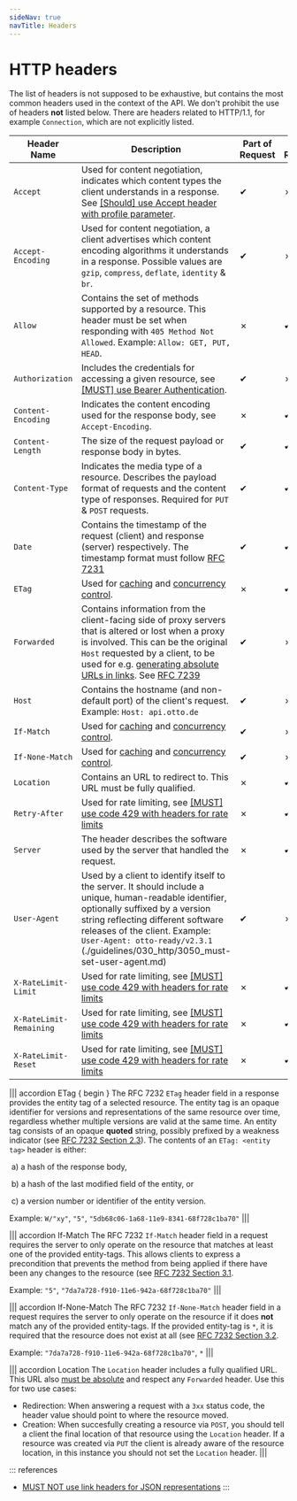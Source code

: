 ```yaml
---
sideNav: true
navTitle: Headers
---
```


# HTTP headers

The list of headers is not supposed to be exhaustive, but contains the most common headers used in the context of the API. We don't prohibit the use of headers **not** listed below. There are headers related to HTTP/1.1, for example `Connection`, which are not explicitly listed.

| Header Name             | Description                                                                                                                                                                                                                                                                                                                                                       | Part of Request | Part of Response |
| ----------------------- | ----------------------------------------------------------------------------------------------------------------------------------------------------------------------------------------------------------------------------------------------------------------------------------------------------------------------------------------------------------------- | --------------- | ---------------- |
| `Accept`                | Used for content negotiation, indicates which content types the client understands in a response. See [[Should] use Accept header with profile parameter](./guidelines/060_versioning/1040_should-use-accept-header-with-profile-parameter.md).                                                                                                                   | ✔               | ✗                |
| `Accept-Encoding`       | Used for content negotiation, a client advertises which content encoding algorithms it understands in a response. Possible values are `gzip`, `compress`, `deflate`, `identity` & `br`.                                                                                                                                                                           | ✔               | ✗                |
| `Allow`                 | Contains the set of methods supported by a resource. This header must be set when responding with `405 Method Not Allowed`. Example: `Allow: GET, PUT, HEAD`.                                                                                                                                                                                                     | ✗               | ✔                |
| `Authorization`         | Includes the credentials for accessing a given resource, see [[MUST] use Bearer Authentication](./guidelines/020_authorization/1060_must-use-bearer-authentication.md).                                                                                                                                                                                                | ✔               | ✗                |
| `Content-Encoding`      | Indicates the content encoding used for the response body, see `Accept-Encoding`.                                                                                                                                                                                                                                                                                 | ✗               | ✔                |
| `Content-Length`        | The size of the request payload or response body in bytes.                                                                                                                                                                                                                                                                                                        | ✔               | ✔                |
| `Content-Type`          | Indicates the media type of a resource. Describes the payload format of requests and the content type of responses. Required for `PUT` & `POST` requests.                                                                                                                                                                                                         | ✔               | ✔                |
| `Date`                  | Contains the timestamp of the request (client) and response (server) respectively. The timestamp format must follow [RFC 7231](https://tools.ietf.org/html/rfc7231#section-7.1.1.1)                                                                                                                                                                               | ✔               | ✔                |
| `ETag`                  | Used for [caching](/guidelines/030_http/5010_may-use-etag-header-for-caching-resources.md) and [concurrency control](5020_should-use-etag-together-with-if-match-if-none-match-header-for-concurrrency-control.md).                                                                                                                                               | ✗               | ✔                |
| `Forwarded`             | Contains information from the client-facing side of proxy servers that is altered or lost when a proxy is involved. This can be the original `Host` requested by a client, to be used for e.g. [generating absolute URLs in links](/guidelines/020_guidelines/050_hypermedia/2010_must-use-absolute-urls.md). See [RFC 7239](https://tools.ietf.org/html/rfc7239) | ✔               | ✗                |
| `Host`                  | Contains the hostname (and non-default port) of the client's request. Example: `Host: api.otto.de`                                                                                                                                                                                                                                                                | ✔               | ✗                |
| `If-Match`              | Used for [caching](/guidelines/030_http/5010_may-use-etag-header-for-caching-resources.md) and [concurrency control](5020_should-use-etag-together-with-if-match-if-none-match-header-for-concurrrency-control.md).                                                                                                                                               | ✔               | ✗                |
| `If-None-Match`         | Used for [caching](/guidelines/030_http/5010_may-use-etag-header-for-caching-resources.md) and [concurrency control](5020_should-use-etag-together-with-if-match-if-none-match-header-for-concurrrency-control.md).                                                                                                                                               | ✔               | ✗                |
| `Location`              | Contains an URL to redirect to. This URL must be fully qualified.                                                                                                                                                                                                                                                                                                 | ✗               | ✔                |
| `Retry-After`           | Used for rate limiting, see [[MUST] use code 429 with headers for rate limits](./guidelines/030_http/3040_must-use-code-429-with-headers-for-rate-limits.md)                                                                                                                                                                                                      | ✗               | ✔                |
| `Server`                | The header describes the software used by the server that handled the request.                                                                                                                                                                                                                                                                                    | ✗               | ✔                |
| `User-Agent`            | Used by a client to identify itself to the server. It should include a unique, human-readable identifier, optionally suffixed by a version string reflecting different software releases of the client. Example: `User-Agent: otto-ready/v2.3.1` (./guidelines/030_http/3050_must-set-user-agent.md)                                                                                                                 | ✔               | ✗                |
| `X-RateLimit-Limit`     | Used for rate limiting, see [[MUST] use code 429 with headers for rate limits](./guidelines/030_http/3040_must-use-code-429-with-headers-for-rate-limits.md)                                                                                                                                                                                                      | ✗               | ✔                |
| `X-RateLimit-Remaining` | Used for rate limiting, see [[MUST] use code 429 with headers for rate limits](./guidelines/030_http/3040_must-use-code-429-with-headers-for-rate-limits.md)                                                                                                                                                                                                      | ✗               | ✔                |
| `X-RateLimit-Reset`     | Used for rate limiting, see [[MUST] use code 429 with headers for rate limits](./guidelines/030_http/3040_must-use-code-429-with-headers-for-rate-limits.md)                                                                                                                                                                                                      | ✗               | ✔                |

||| accordion ETag { begin }
The RFC 7232 `ETag` header field in a response provides the entity tag of a selected resource. The entity tag is an opaque identifier for versions and representations of the same resource over time, regardless whether multiple versions are valid at the same time. An entity tag consists of an opaque **quoted** string, possibly prefixed by a weakness indicator (see [RFC 7232 Section 2.3](https://tools.ietf.org/html/rfc7232#section-2.3)). The contents of an `ETag: <entity tag>` header is either:

​ a) a hash of the response body,

​ b) a hash of the last modified field of the entity, or

​ c) a version number or identifier of the entity version.

Example: `W/"xy"`, `"5"`, `"5db68c06-1a68-11e9-8341-68f728c1ba70"`
|||

||| accordion If-Match
The RFC 7232 `If-Match` header field in a request requires the server to only operate on the resource that matches at least one of the provided entity-tags. This allows clients to express a precondition that prevents the method from being applied if there have been any changes to the resource (see [RFC 7232 Section 3.1](https://tools.ietf.org/html/rfc7232#section-3.1).

Example: `"5"`, `"7da7a728-f910-11e6-942a-68f728c1ba70"`
|||

||| accordion If-None-Match
The RFC 7232 `If-None-Match` header field in a request requires the server to only operate on the resource if it does **not** match any of the provided entity-tags. If the provided entity-tag is `*`, it is required that the resource does not exist at all (see [RFC 7232 Section 3.2](https://tools.ietf.org/html/rfc7232#section-3.2).

Example: `"7da7a728-f910-11e6-942a-68f728c1ba70"`, `*`
|||

||| accordion Location
The `Location` header includes a fully qualified URL. This URL also [must be absolute](/guidelines/020_guidelines/050_hypermedia/2010_must-use-absolute-urls.md) and respect any `Forwarded` header. Use this for two use cases:

- Redirection: When answering a request with a `3xx` status code, the header value should point to where the resource moved.
- Creation: When succesfully creating a resource via `POST`, you should tell a client the final location of that resource using the `Location` header. If a resource was created via `PUT` the client is already aware of the resource location, in this instance you should not set the `Location` header.
  |||

::: references

- [MUST NOT use link headers for JSON representations](guidelines/020_guidelines/050_hypermedia/2030_must-not-use-link-headers-for-json-representations.md)
  :::
